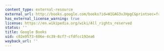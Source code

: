 ```yaml
---
content_type: external-resource
external_url: http://books.google.com/books?id=W1GAG3vJHpgC&printsec=frontcover#v=onepage&q&f=false
has_external_license_warning: true
license: https://en.wikipedia.org/wiki/All_rights_reserved
status: ''
title: Google Books
uid: c02e0573-606e-4c39-8cf7-cfdfcc192ea6
wayback_url: ''
---
```

